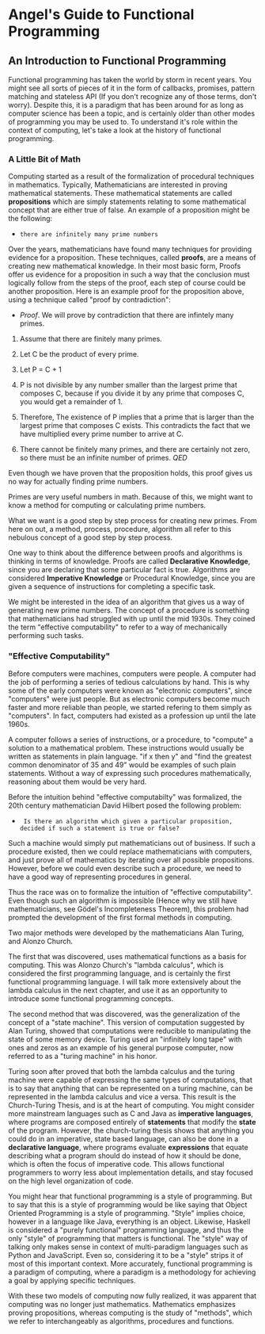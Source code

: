 # Angel's Guide to Functional Programming

## An Introduction to Functional Programming
Functional programming has taken the world by storm in recent years. You might see all sorts of pieces of it in the form of callbacks, promises, pattern matching and stateless API (If you don't recognize any of those terms, don't worry). Despite this, it is a paradigm that has been around for as long as computer science has been a topic, and is certainly older than other modes of programming you may be used to. To understand it's role within the context of computing, let's take a look at the history of functional programming.

### A Little Bit of Math

Computing started as a result of the formalization of procedural techniques in mathematics. Typically, Mathematicians are interested in proving mathematical statements. These mathematical statements are called __propositions__ which are simply statements relating to some mathematical concept that are either true of false. An example of a proposition might be the following: 
* `there are infinitely many prime numbers` 

Over the years, mathematicians have found many techniques for providing evidence for a proposition. These techniques, called __proofs__, are a means of creating new mathematical knowledge. In their most basic form, Proofs offer us evidence for a proposition in such a way that the conclusion must logically follow from the steps of the proof, each step of course could be another proposition.
Here is an example proof for the proposition above, using a technique called "proof by contradiction":

*  _Proof_. We will prove by contradiction that there are infintely many primes. 
1. Assume that there are finitely many primes. 
2.  Let C be the product of every prime.
3.  Let P = C + 1
4.  P is not divisible by any number smaller than the largest prime that composes C, because if you divide it by any prime that composes C, you would get a remainder of 1.
  
5. Therefore, The existence of P implies that a prime that is larger than the largest prime that composes C exists. This contradicts the fact that we have multiplied every prime number to arrive at C. 
6. There cannot be finitely many primes, and there are certainly not zero, so there must be an infinite number of primes. _QED_

Even though we have proven that the proposition holds, this proof gives us no way for actually finding prime numbers.  

Primes are very useful numbers in math. Because of this, we might want to know a method for computing or calculating prime numbers.

What we want is a good step by step process for creating new primes. From here on out, a method, process, procedure, algorithm all refer to this nebulous concept of a good step by step process.

One way to think about the difference between proofs and algorithms is thinking in terms of knowledge. Proofs are called __Declarative Knowledge__, since you are declaring that some particular fact is true. Algorithms are considered __Imperative Knowledge__ or Procedural Knowledge, since you are given a sequence of instructions for completing a specific task.

We might be interested in the idea of an algorithm that gives us a way of generating new prime numbers. The concept of a procedure is something that mathematicians had struggled with up until the mid 1930s. They coined the term "effective computability" to refer to a way of mechanically performing such tasks.

### "Effective Computability"

Before computers were machines, computers were people. A computer had the job of performing a series of tedious calculations by hand. This is why some of the early computers were known as "electronic computers", since "computers" were just people. But as electronic computers become much faster and more reliable than people, we started refering to them simply as "computers". In fact, computers had existed as a profession up until the late 1960s. 

A computer follows a series of instructions, or a procedure, to "compute" a solution to a mathematical problem. These instructions would usually be written as statements in plain language. "if x then y" and "find the greatest common denominator of 35 and 49" would be examples of such plain statements. Without a way of expressing such procedures mathematically, reasoning about them would be very hard.

Before the intuition behind "effective computabilty" was formalized, the 20th century mathematician David Hilbert posed the following problem:
* ` Is there an algorithm which given a particular proposition, decided if such a statement is true or false?`

Such a machine would simply put mathematicians out of business. If such a procedure existed, then we could replace mathematicians with computers, and just prove all of mathematics by iterating over all possible propositions. However, before we could even describe such a procedure, we need to have a good way of representing procedures in general. 

Thus the race was on to formalize the intuition of "effective computability". Even though such an algorithm is impossible (Hence why we still have mathematicians, see Gödel's Incompleteness Theorem), this problem had prompted the development of the first formal methods in computing.

Two major methods were developed by the mathematicians Alan Turing, and Alonzo Church.

The first that was discovered, uses mathematical functions as a basis for computing. This was Alonzo Church's "lambda calculus", which is considered the first programming language, and is certainly the first functional programming language. I will talk more extensively about the lambda calculus in the next chapter, and use it as an opportunity to introduce some functional programming concepts. 

The second method that was discovered, was the generalization of the concept of a "state machine". This version of computation suggested by Alan Turing, showed that computations were reducible to manipulating the state of some memory device. Turing used an "infinitely long tape" with ones and zeros as an example of his general purpose computer, now referred to as a "turing machine" in his honor.

Turing soon after proved that both the lambda calculus and the turing machine were capable of expressing the same types of computations, that is to say that anything that can be represented on a turing machine, can be represented in the lambda calculus and vice a versa. This result is the Church-Turing Thesis, and is at the heart of computing. You might consider more mainstream languages such as C and Java as __imperative languages__, where programs are composed entirely of __statements__ that modify the __state__ of the program. However, the church-turing thesis shows that anything you could do in an imperative, state based language, can also be done in a __declarative language__, where programs evaluate __expressions__ that equate describing what a program should do instead of how it should be done, which is often the focus of imperative code. This allows functional programmers to worry less about implementation details, and stay focused on the high level organization of code.

You might hear that functional programming is a style of programming. But to say that this is a style of programming would be like saying that Object Oriented Programming is a style of programming. "Style" implies choice, however in a language like Java, everything is an object. Likewise, Haskell is considered a "purely functional" programming language, and thus the only "style" of programming that matters is functional. The "style" way of talking only makes sense in context of multi-paradigm languages such as Python and JavaScript. Even so, considering it to be a "style" strips it of most of this important context. More accurately, functional programming is a paradigm of computing, where a paradigm is a methodology for achieving a goal by applying specific techniques.


With these two models of computing now fully realized, it was apparent that computing was no longer just mathematics. Mathematics emphasizes proving propositions, whereas computing is the study of "methods", which we refer to interchangeably as algorithms, procedures and functions.